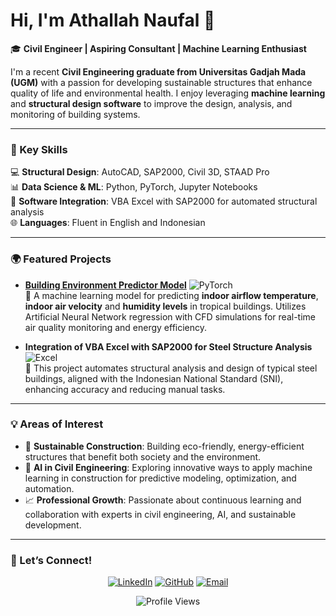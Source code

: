 # Hi, I'm Athallah Naufal 👋

🎓 **Civil Engineer | Aspiring Consultant | Machine Learning Enthusiast**

I'm a recent **Civil Engineering graduate from Universitas Gadjah Mada (UGM)** with a passion for developing sustainable structures that enhance quality of life and environmental health. I enjoy leveraging **machine learning** and **structural design software** to improve the design, analysis, and monitoring of building systems.

---

### 🌟 Key Skills

💻 **Structural Design**: AutoCAD, SAP2000, Civil 3D, STAAD Pro  
📊 **Data Science & ML**: Python, PyTorch, Jupyter Notebooks  
🔗 **Software Integration**: VBA Excel with SAP2000 for automated structural analysis  
🌐 **Languages**: Fluent in English and Indonesian  

---

### 🌍 Featured Projects

- **[Building Environment Predictor Model](https://github.com/athallah-naufal/ML_GreenBuildingANN)** ![PyTorch](https://img.shields.io/badge/PyTorch-EE4C2C?style=flat&logo=PyTorch&logoColor=white)  
  💼 A machine learning model for predicting **indoor airflow temperature**, **indoor air velocity** and **humidity levels** in tropical buildings. Utilizes Artificial Neural Network regression with CFD simulations for real-time air quality monitoring and energy efficiency.

- **Integration of VBA Excel with SAP2000 for Steel Structure Analysis** ![Excel](https://img.shields.io/badge/Excel-VBA-green?style=flat&logo=microsoft-excel&logoColor=white)  
  🔧 This project automates structural analysis and design of typical steel buildings, aligned with the Indonesian National Standard (SNI), enhancing accuracy and reducing manual tasks.

---

### 💡 Areas of Interest

- 🌱 **Sustainable Construction**: Building eco-friendly, energy-efficient structures that benefit both society and the environment.
- 🤖 **AI in Civil Engineering**: Exploring innovative ways to apply machine learning in construction for predictive modeling, optimization, and automation.
- 📈 **Professional Growth**: Passionate about continuous learning and collaboration with experts in civil engineering, AI, and sustainable development.

---

### 🤝 Let’s Connect!

<div align="center">

[![LinkedIn](https://img.shields.io/badge/LinkedIn-0077B5?style=for-the-badge&logo=linkedin&logoColor=white)](https://linkedin.com/in/athallahnh)
[![GitHub](https://img.shields.io/badge/GitHub-181717?style=for-the-badge&logo=github&logoColor=white)](https://github.com/athallah-naufal)
[![Email](https://img.shields.io/badge/Email-D14836?style=for-the-badge&logo=gmail&logoColor=white)](mailto:athallah.nh@gmail.com)

![Profile Views](https://komarev.com/ghpvc/?username=athallah-naufal&color=brightgreen)

</div>

